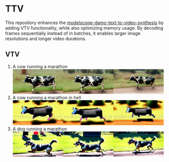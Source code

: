 # TTV

This repository enhances the [modelscope-damo-text-to-video-synthesis](https://huggingface.co/damo-vilab/modelscope-damo-text-to-video-synthesis) by adding VTV functionality, while also optimizing memory usage. By decoding frames sequentially instead of in batches, it enables larger image resolutions and longer video durations.
## VTV

1. A cow running a marathon
![](samples/cow.png?raw=true)
2. A cow running a marathon in hell
![](samples/hell_cow.png?raw=true)
3. A dog running a marathon
![](samples/dog.png?raw=true)
